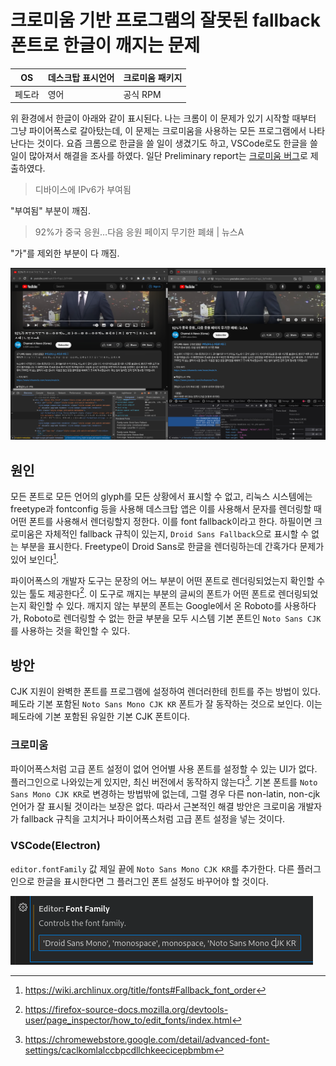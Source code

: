# 크로미움 기반 프로그램의 잘못된 fallback 폰트로 한글이 깨지는 문제
| OS | 데스크탑 표시언어 | 크로미움 패키지 |
|-|-|-|
| 페도라 | 영어 | 공식 RPM |

위 환경에서 한글이 아래와 같이 표시된다. 나는 크롬이 이 문제가 있기 시작할 때부터 그냥 파이어폭스로
갈아탔는데, 이 문제는 크로미움을 사용하는 모든 프로그램에서 나타난다는 것이다. 요즘 크롬으로 한글을
쓸 일이 생겼기도 하고, VSCode로도 한글을 쓸 일이 많아져서 해결을 조사를 하였다.
일단 Preliminary report는
[크로미움 버그](https://bugs.chromium.org/p/chromium/issues/detail?id=1522742)로
제출하였다.

> 디바이스에 IPv6가 부여됨

"부여됨" 부분이 깨짐.

> 92%가 중국 응원…다음 응원 페이지 무기한 폐쇄 | 뉴스A

"가"를 제외한 부분이 다 깨짐.

![Side-by-side comparison of Firefox and Chromium browser displaying Korean](chromium-cjk-font.png)

## 원인
모든 폰트로 모든 언어의 glyph를 모든 상황에서 표시할 수 없고, 리눅스 시스템에는 freetype과
fontconfig 등을 사용해 데스크탑 앱은 이를 사용해서 문자를 렌더링할 때 어떤 폰트를 사용해서
렌더링할지 정한다. 이를 font fallback이라고 한다. 하필이면 크로미움은 자체적인 fallback 규칙이
있는지, `Droid Sans Fallback`으로 표시할 수 없는 부분을 표시한다. Freetype이 Droid Sans로
한글을 렌더링하는데 간혹가다 문제가 있어 보인다[^3].

파이어폭스의 개발자 도구는 문장의 어느 부분이 어떤 폰트로 렌더링되었는지 확인할 수 있는 툴도
제공한다[^1]. 이 도구로 깨지는 부분의 글씨의 폰트가 어떤 폰트로 렌더링되었는지 확인할 수 있다.
깨지지 않는 부분의 폰트는 Google에서 온 Roboto를 사용하다가, Roboto로 렌더링할 수 없는 한글
부분을 모두 시스템 기본 폰트인 `Noto Sans CJK`를 사용하는 것을 확인할 수 있다.

## 방안
CJK 지원이 완벽한 폰트를 프로그램에 설정하여 렌더러한테 힌트를 주는 방법이 있다. 페도라 기본 포함된
`Noto Sans Mono CJK KR` 폰트가 잘 동작하는 것으로 보인다. 이는 페도라에 기본 포함된 유일한
기본 CJK 폰트이다.

### 크로미움
파이어폭스처럼 고급 폰트 설정이 없어 언어별 사용 폰트를 설정할 수 있는 UI가 없다. 플러그인으로
나와있는게 있지만, 최신 버전에서 동작하지 않는다[^2]. 기본 폰트를 `Noto Sans Mono CJK KR`로
변경하는 방법밖에 없는데, 그럴 경우 다른 non-latin, non-cjk 언어가 잘 표시될 것이라는 보장은
없다. 따라서 근본적인 해결 방안은 크로미움 개발자가 fallback 규칙을 고치거나 파이어폭스처럼 고급
폰트 설정을 넣는 것이다.

### VSCode(Electron)
`editor.fontFamily` 값 제일 끝에 `Noto Sans Mono CJK KR`를 추가한다. 다른 플러그인으로
한글을 표시한다면 그 플러그인 폰트 설정도 바꾸어야 할 것이다.

![VSCode editor preference UI](vscode-pref.png)

[^1]:  https://firefox-source-docs.mozilla.org/devtools-user/page_inspector/how_to/edit_fonts/index.html
[^2]: https://chromewebstore.google.com/detail/advanced-font-settings/caclkomlalccbpcdllchkeecicepbmbm
[^3]: https://wiki.archlinux.org/title/fonts#Fallback_font_order
